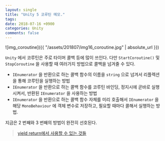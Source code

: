 ```yaml
---
layout: single
title: "Unity 5 코루틴 메모."
tags: 
date: 2018-07-16 +0900
categories: Unity
comments: false
---
```

<script type="text/javascript"
    src="http://cdn.mathjax.org/mathjax/latest/MathJax.js?config=TeX-AMS-MML_HTMLorMML">
</script>

![img_coroutine]({{ "/assets/201807/img16_coroutine.jpg" | absolute_url }})

`Unity` 에서 코루틴은 주로 타이머 콜백 등에 많이 쓰인다. 다만 `StartCoroutine()` 및 `StopCoroutine` 을 사용할 때 여러가지 방법으로 콜백을 넘겨줄 수 있다.

* `IEnumerator` 을 반환으로 하는 콜백 함수의 이름을 `string` 으로 넘겨서 리플렉션을 통해 코루틴을 실행하는 방법
* `IEnumerator` 을 반환으로 하는 콜백 함수를 코루틴 바인딩, 정지시에 곧바로 실행시켜서, 반환된 `IEnumerator` 을 사용하는 방법
* `IEnumerator` 을 반환으로 하는 콜백 함수 자체를 미리 호출해서 `IEnumerator` 을 해당 `MonoBehaviour` 에 객체 변수로 저장하고, 필요할 때마다 콜해서 실행하는 방법.

지금은 2 번째와 3 번째의 방법이 완전히 선호된다.

> [yield return에서 사용할 수 있는 것들](http://theeye.pe.kr/archives/2725)